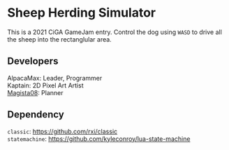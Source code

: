 # Sheep Herding Simulator
This is a 2021 CiGA GameJam entry. Control the dog using `WASD` to drive all the sheep into the rectanglular area.

## Developers
AlpacaMax: Leader, Programmer \
Kaptain: 2D Pixel Art Artist \
[Magista08](https://github.com/Magista08): Planner

## Dependency
`classic`: https://github.com/rxi/classic \
`statemachine`: https://github.com/kyleconroy/lua-state-machine